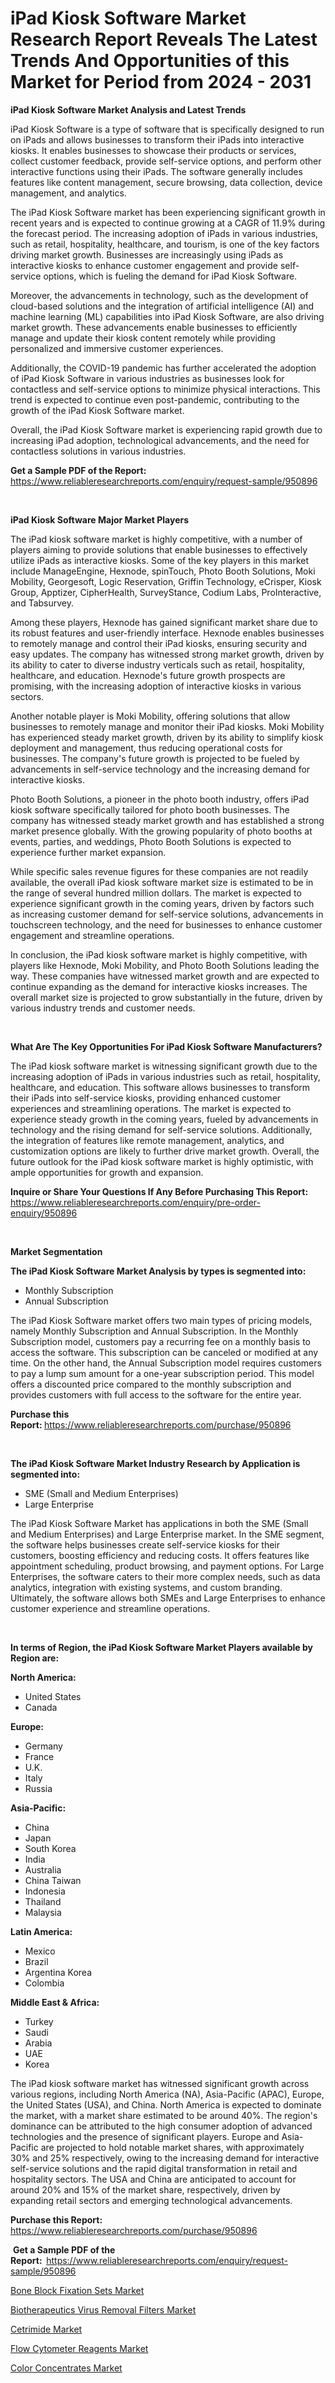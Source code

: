 <p><h1>iPad Kiosk Software Market Research Report Reveals The Latest Trends And Opportunities of this Market for Period from 2024 - 2031</h1></p><p><strong>iPad Kiosk Software Market Analysis and Latest Trends</strong></p>
<p><p>iPad Kiosk Software is a type of software that is specifically designed to run on iPads and allows businesses to transform their iPads into interactive kiosks. It enables businesses to showcase their products or services, collect customer feedback, provide self-service options, and perform other interactive functions using their iPads. The software generally includes features like content management, secure browsing, data collection, device management, and analytics.</p><p>The iPad Kiosk Software market has been experiencing significant growth in recent years and is expected to continue growing at a CAGR of 11.9% during the forecast period. The increasing adoption of iPads in various industries, such as retail, hospitality, healthcare, and tourism, is one of the key factors driving market growth. Businesses are increasingly using iPads as interactive kiosks to enhance customer engagement and provide self-service options, which is fueling the demand for iPad Kiosk Software.</p><p>Moreover, the advancements in technology, such as the development of cloud-based solutions and the integration of artificial intelligence (AI) and machine learning (ML) capabilities into iPad Kiosk Software, are also driving market growth. These advancements enable businesses to efficiently manage and update their kiosk content remotely while providing personalized and immersive customer experiences.</p><p>Additionally, the COVID-19 pandemic has further accelerated the adoption of iPad Kiosk Software in various industries as businesses look for contactless and self-service options to minimize physical interactions. This trend is expected to continue even post-pandemic, contributing to the growth of the iPad Kiosk Software market.</p><p>Overall, the iPad Kiosk Software market is experiencing rapid growth due to increasing iPad adoption, technological advancements, and the need for contactless solutions in various industries.</p></p>
<p><strong>Get a Sample PDF of the Report:&nbsp;</strong> <a href="https://www.reliableresearchreports.com/enquiry/request-sample/950896">https://www.reliableresearchreports.com/enquiry/request-sample/950896</a></p>
<p>&nbsp;</p>
<p><strong>iPad Kiosk Software Major Market Players</strong></p>
<p><p>The iPad kiosk software market is highly competitive, with a number of players aiming to provide solutions that enable businesses to effectively utilize iPads as interactive kiosks. Some of the key players in this market include ManageEngine, Hexnode, spinTouch, Photo Booth Solutions, Moki Mobility, Georgesoft, Logic Reservation, Griffin Technology, eCrisper, Kiosk Group, Apptizer, CipherHealth, SurveyStance, Codium Labs, ProInteractive, and Tabsurvey.</p><p>Among these players, Hexnode has gained significant market share due to its robust features and user-friendly interface. Hexnode enables businesses to remotely manage and control their iPad kiosks, ensuring security and easy updates. The company has witnessed strong market growth, driven by its ability to cater to diverse industry verticals such as retail, hospitality, healthcare, and education. Hexnode's future growth prospects are promising, with the increasing adoption of interactive kiosks in various sectors.</p><p>Another notable player is Moki Mobility, offering solutions that allow businesses to remotely manage and monitor their iPad kiosks. Moki Mobility has experienced steady market growth, driven by its ability to simplify kiosk deployment and management, thus reducing operational costs for businesses. The company's future growth is projected to be fueled by advancements in self-service technology and the increasing demand for interactive kiosks.</p><p>Photo Booth Solutions, a pioneer in the photo booth industry, offers iPad kiosk software specifically tailored for photo booth businesses. The company has witnessed steady market growth and has established a strong market presence globally. With the growing popularity of photo booths at events, parties, and weddings, Photo Booth Solutions is expected to experience further market expansion.</p><p>While specific sales revenue figures for these companies are not readily available, the overall iPad kiosk software market size is estimated to be in the range of several hundred million dollars. The market is expected to experience significant growth in the coming years, driven by factors such as increasing customer demand for self-service solutions, advancements in touchscreen technology, and the need for businesses to enhance customer engagement and streamline operations.</p><p>In conclusion, the iPad kiosk software market is highly competitive, with players like Hexnode, Moki Mobility, and Photo Booth Solutions leading the way. These companies have witnessed market growth and are expected to continue expanding as the demand for interactive kiosks increases. The overall market size is projected to grow substantially in the future, driven by various industry trends and customer needs.</p></p>
<p>&nbsp;</p>
<p><strong>What Are The Key Opportunities For iPad Kiosk Software Manufacturers?</strong></p>
<p><p>The iPad kiosk software market is witnessing significant growth due to the increasing adoption of iPads in various industries such as retail, hospitality, healthcare, and education. This software allows businesses to transform their iPads into self-service kiosks, providing enhanced customer experiences and streamlining operations. The market is expected to experience steady growth in the coming years, fueled by advancements in technology and the rising demand for self-service solutions. Additionally, the integration of features like remote management, analytics, and customization options are likely to further drive market growth. Overall, the future outlook for the iPad kiosk software market is highly optimistic, with ample opportunities for growth and expansion.</p></p>
<p><strong>Inquire or Share Your Questions If Any Before Purchasing This Report:</strong> <a href="https://www.reliableresearchreports.com/enquiry/pre-order-enquiry/950896">https://www.reliableresearchreports.com/enquiry/pre-order-enquiry/950896</a></p>
<p>&nbsp;</p>
<p><strong>Market Segmentation</strong></p>
<p><strong>The iPad Kiosk Software Market Analysis by types is segmented into:</strong></p>
<p><ul><li>Monthly Subscription</li><li>Annual Subscription</li></ul></p>
<p><p>The iPad Kiosk Software market offers two main types of pricing models, namely Monthly Subscription and Annual Subscription. In the Monthly Subscription model, customers pay a recurring fee on a monthly basis to access the software. This subscription can be canceled or modified at any time. On the other hand, the Annual Subscription model requires customers to pay a lump sum amount for a one-year subscription period. This model offers a discounted price compared to the monthly subscription and provides customers with full access to the software for the entire year.</p></p>
<p><strong>Purchase this Report:&nbsp;</strong><a href="https://www.reliableresearchreports.com/purchase/950896">https://www.reliableresearchreports.com/purchase/950896</a></p>
<p>&nbsp;</p>
<p><strong>The iPad Kiosk Software Market Industry Research by Application is segmented into:</strong></p>
<p><ul><li>SME (Small and Medium Enterprises)</li><li>Large Enterprise</li></ul></p>
<p><p>The iPad Kiosk Software Market has applications in both the SME (Small and Medium Enterprises) and Large Enterprise market. In the SME segment, the software helps businesses create self-service kiosks for their customers, boosting efficiency and reducing costs. It offers features like appointment scheduling, product browsing, and payment options. For Large Enterprises, the software caters to their more complex needs, such as data analytics, integration with existing systems, and custom branding. Ultimately, the software allows both SMEs and Large Enterprises to enhance customer experience and streamline operations.</p></p>
<p>&nbsp;</p>
<p><strong>In terms of Region, the iPad Kiosk Software Market Players available by Region are:</strong></p>
<p>
    <p> <strong> North America: </strong>
        <ul>
            <li>United States</li>
            <li>Canada</li>
        </ul>
        </p> 
    <p> <strong> Europe: </strong>
        <ul>
            <li>Germany</li>
            <li>France</li>
            <li>U.K.</li>
            <li>Italy</li>
            <li>Russia</li>
        </ul>
        </p> 
    <p> <strong> Asia-Pacific: </strong>
        <ul>
            <li>China</li>
            <li>Japan</li>
            <li>South Korea</li>
            <li>India</li>
            <li>Australia</li>
            <li>China Taiwan</li>
            <li>Indonesia</li>
            <li>Thailand</li>
            <li>Malaysia</li>
        </ul>
        </p> 
    <p> <strong> Latin America: </strong>
        <ul>
            <li>Mexico</li>
            <li>Brazil</li>
            <li>Argentina Korea</li>
            <li>Colombia</li>
        </ul>
        </p> 
    <p> <strong> Middle East & Africa: </strong>
        <ul>
            <li>Turkey</li>
            <li>Saudi</li>
            <li>Arabia</li>
            <li>UAE</li>
            <li>Korea</li>
        </ul>
    </p>
    </p>
<p><p>The iPad kiosk software market has witnessed significant growth across various regions, including North America (NA), Asia-Pacific (APAC), Europe, the United States (USA), and China. North America is expected to dominate the market, with a market share estimated to be around 40%. The region's dominance can be attributed to the high consumer adoption of advanced technologies and the presence of significant players. Europe and Asia-Pacific are projected to hold notable market shares, with approximately 30% and 25% respectively, owing to the increasing demand for interactive self-service solutions and the rapid digital transformation in retail and hospitality sectors. The USA and China are anticipated to account for around 20% and 15% of the market share, respectively, driven by expanding retail sectors and emerging technological advancements.</p></p>
<p><strong>Purchase this Report: </strong><a href="https://www.reliableresearchreports.com/purchase/950896">https://www.reliableresearchreports.com/purchase/950896</a></p>
<p>&nbsp;<strong>Get a Sample PDF of the Report:&nbsp;&nbsp;</strong><a href="https://www.reliableresearchreports.com/enquiry/request-sample/950896">https://www.reliableresearchreports.com/enquiry/request-sample/950896</a></p>
<p><strong></strong></p>
<p><p><a href="https://github.com/rexevange/Market-Research-Report-List-3/blob/main/bone-block-fixation-sets-market.md">Bone Block Fixation Sets Market</a></p><p><a href="https://github.com/lilstefpacute/Market-Research-Report-List-3/blob/main/biotherapeutics-virus-removal-filters-market.md">Biotherapeutics Virus Removal Filters Market</a></p><p><a href="https://medium.com/@nevawelch2021/cetrimide-market-report-reveals-the-latest-trends-and-growth-opportunities-of-this-market-aaa45ad54543">Cetrimide Market</a></p><p><a href="https://medium.com/@nevawelch2021/flow-cytometer-reagents-market-research-report-its-history-and-forecast-2024-to-2031-0508cabc287d">Flow Cytometer Reagents Market</a></p><p><a href="https://medium.com/@nevawelch2021/color-concentrates-market-trends-forecast-and-competitive-analysis-to-2031-78d1191b3511">Color Concentrates Market</a></p></p>